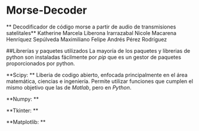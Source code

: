 # Morse-Decoder
** Decodificador de código morse a partir de audio de transmisiones satelitales**
Katherine Marcela Liberona Irarrazabal
Nicole Macarena Henríquez Sepúlveda
Maximiliano Felipe Andrés Pérez Rodríguez

##Librerías y paquetes utilizados
La mayoría de los paquetes y librerias de python son instaladas fácilmente por *pip* que es un gestor de paquetes proporcionados por python.

**Scipy: ** Liberia de codigo abierto, enfocada principalmente en el área matemática, ciencias e ingeniería. Permite utilizar funciones que cumplen el mismo objetivo que las de *Matlab*, pero en *Python*.


**Numpy: **

**Tkinter: **

**Matplotlib: **

